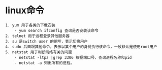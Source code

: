 # linux命令
    1. yum 用于各类的下载安装
        - yum search ifconfig 查询是否安装该命令
    2. telnet 用于远程登录其他服务器
    3. su 是switch user 的缩写，表示切换用户
    4. sudo 后面跟其他命令，表示以某个用户的身份执行该命令，一般默认是使用root用户
    5. netstat 用于判断网络有关的问题
        - netstat -ltpa |grep 3306 根据端口号，查询进程名称和pid
        - netstat -a 列出所有的进程。
